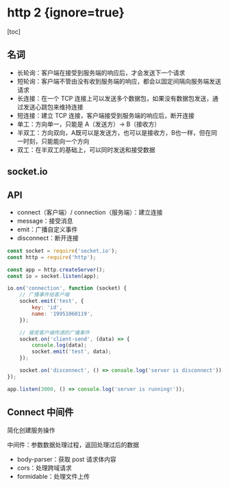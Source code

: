 # http 2 {ignore=true}

[toc]

## 名词

- 长轮询：客户端在接受到服务端的响应后，才会发送下一个请求
- 短轮询：客户端不管由没有收到服务端的响应，都会以固定间隔向服务端发送请求
- 长连接：在一个 TCP 连接上可以发送多个数据包，如果没有数据包发送，通过发送心跳包来维持连接
- 短连接：建立 TCP 连接，客户端接受到服务端的响应后，断开连接
- 单工：方向单一，只能是 A（发送方）-> B（接收方）
- 半双工：方向双向，A既可以是发送方，也可以是接收方，B也一样，但在同一时刻，只能能向一个方向
- 双工：在半双工的基础上，可以同时发送和接受数据

## socket.io

## API

- connect（客户端）/ connection（服务端）：建立连接
- message：接受消息
- emit：广播自定义事件
- disconnect：断开连接

```javascript
const socket = require('socket.io');
const http = require('http');

const app = http.createServer();
const io = socket.listen(app);

io.on('connection', function (socket) {
    // 广播事件给客户端
    socket.emit('test', {
        key: 'id',
        name: '19951060119',
    });

    // 接受客户端传递的广播事件
    socket.on('client-send', (data) => {
        console.log(data);
        socket.emit('test', data);
    });

    socket.on('disconnect', () => console.log('server is disconnect'));
});

app.listen(3000, () => console.log('server is running!'));
```

## Connect 中间件

简化创建服务操作

中间件：参数数据处理过程，返回处理过后的数据

- body-parser：获取 post 请求体内容
- cors：处理跨域请求
- formidable：处理文件上传



